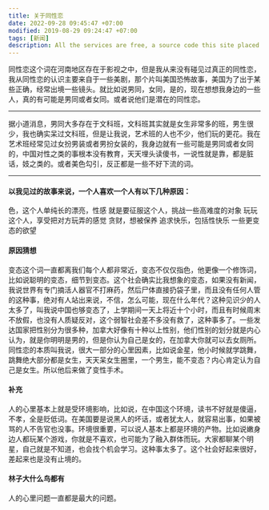 ```yaml
---
title: 关于同性恋
date: 2022-09-28 09:45:47 +07:00
modified: 2019-08-29 09:24:47 +07:00
tags: [新闻]
description: All the services are free, a source code this site placed on github repository and intergration with netlify service, another service that you can use is github page for hosting your own static site.
---
```


同性恋这个词在河南地区存在于影视之中，但是我从来没有碰见过真正的同性恋，我从同性恋的认识主要来自于一些美剧，那个片叫美国恐怖故事，美国为了出于某些正确，经常出境一些镜头。就比如说男同，女同，是的，现在想想我身边的一些人，真的有可能是男同或者女同。或者说他们是潜在的同性恋。

<hr>

据小道消息，男同大多存在于文科班，文科班其实就是女生非常多的班，男生很少，我也确实呆过文科班，但是让我说，艺术班的人也不少，他们玩的更花。我在艺术班经常见过女扮男装或者男扮女装的，我身边就有一些可能是男同或者女同的，中国对性之类的事根本没有教育，天天埋头读傻书，一说性就是靠，都是脏话，妓之类的。或者美色勾引，反正都是一些不好下流的词。

<hr>

#### 以我见过的故事来说，一个人喜欢一个人有以下几种原因：
  色，这个人单纯长的漂亮，性感
  就是要征服这个人，挑战一些高难度的对象
  玩玩这个人，享受把对方玩弄的感觉
  贪财，想被保养
  追求快乐，包括性快乐
  一些更变态的欲望

#### 原因猜想

变态这个词一直都离我们每个人都非常近，变态不仅仅指色，他更像一个修饰词，比如说聪明的变态，细节到变态。这个社会确实比我想象的变态，如果没有新闻，我说世界有专门摘活人器官不打麻药，然后尸体直接扔袋子里，而且没有任何人管的这种事，绝对有人站出来说，不信，怎么可能，现在什么年代？这种见识少的人太多了，叫我说中国也够变态了，上学期间一天上将近十个小时，而且有时候周末不放假，也没有人质疑反对，这个弱智社会差不多没有救了，这种事多了。一些发达国家把性别分为很多种，加拿大好像有十种以上性别，他们性别的划分就是内心认为，就是你明明是男的，但是你认为自己是女的，在加拿大你就可以去女厕所。同性恋的本质叫我说，很大一部分的心里因素，比如说金星，他小时候就学跳舞，跳舞绝大部分都是女生，天天呆女生圈里，一个男生，能不变态？内心肯定认为自己是女生。所以他后来做了变性手术。


#### 补充

人的心里基本上就是受环境影响，比如说，在中国这个环境，读书不好就是傻逼，不孝，全是贬低词。在美国要是说黑人的坏话，或者犹太人，就容易出事，如果被骂的人不告官也没事。环境很重要，可以说人基本上都是环境的产物。比如说嫩身边人都玩某个游戏，你就是不喜欢，也可能为了融入群体而玩。大家都聊某个明星，自己就是不知道，也会找个机会学习。这种事太多了。这个社会好起来很好，差起来也是没有止境的。

#### 林子大什么鸟都有

人的心里问题一直都是最大的问题。
